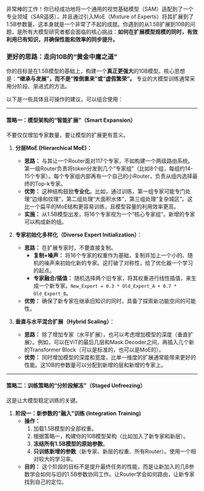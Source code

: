 非常棒的工作！你已经成功地将一个通用的视觉基础模型（SAM）适配到了一个专业领域（SAR遥感），并且通过引入MoE（Mixture of Experts）将其扩展到了1.5B参数量，这本身就是一个非常了不起的成就。你遇到的从1.5B扩展到10B的问题，是所有大模型研究者都会面临的核心挑战：**如何在扩展模型规模的同时，有效利用已有知识，并确保性能和效率的同步提升。**


### 更好的思路：走向10B的“黄金中庸之道”

你的目标是在1.5B模型的基础上，构建一个**真正更强大**的10B模型。核心思想是：**“继承与发展”，而不是“推倒重来”或“虚假繁荣”。** 专业的大模型训练通常采用分阶段、渐进式的方法。

以下是一些具体且可操作的建议，可以组合使用：

---

#### 策略一：模型架构的“智能扩展”（Smart Expansion）

不要仅仅增加专家数量，要让模型的扩展更有意义。

1.  **分层MoE (Hierarchical MoE)**：
    *   **思路：** 与其让一个Router面对117个专家，不如构建一个两级路由系统。第一级Router负责将token分发到几个“专家组”（比如8个组，每组约14-15个专家）。每个专家组内部再有一个自己的小Router，负责从组内选择最终的Top-k专家。
    *   **优势：** 这种结构鼓励**专业化**。比如，通过训练，第一组专家可能专门处理“边缘和纹理”，第二组处理“大面积水体”，第三组处理“复杂城区”。这比一个扁平的MoE结构更容易训练，且模型容量的利用效率更高。
    *   **实施：** 从1.5B模型出发，将16个专家视为一个“核心专家组”。新增的专家可以构成新的组。

2.  **专家初始化多样化（Diverse Expert Initialization）**：
    *   **思路：** 在扩展专家时，不要直接复制。
        *   **复制+噪声：** 将16个专家的权重作为基础，复制并加上一个小的、随机的噪声来初始化新的专家。这打破了对称性，给了优化器一个学习的起点。
        *   **专家融合/插值：** 随机选择两个旧专家，将其权重进行线性插值，来生成一个新专家。`New_Expert = 0.3 * Old_Expert_A + 0.7 * Old_Expert_B`。
    *   **优势：** 确保了新专家在继承旧知识的同时，具备了探索新功能空间的可能性。

3.  **垂直与水平混合扩展（Hybrid Scaling）**：
    *   **思路：** 除了增加专家（水平扩展），也可以考虑增加模型的深度（垂直扩展）。例如，可以在ViT的最后几层和Mask Decoder之间，再插入几个新的Transformer Block（可以是标准的，也可以是MoE的）。
    *   **优势：** 同时增加模型的深度和宽度，比单一维度的扩展通常能带来更好的性能。这10B的参数量可以分配到新增的层和新增的专家上。

---

#### 策略二：训练策略的“分阶段解冻”（Staged Unfreezing）

这是让大模型稳定训练的关键。

1.  **阶段一：新参数的“融入”训练 (Integration Training)**
    *   **操作：**
        1.  加载1.5B模型的全部权重。
        2.  根据策略一，构建你的10B模型架构（比如加入了新专家和新层）。
        3.  **冻结所有1.5B模型的原始参数**。
        4.  **只训练新增的参数**（新专家、新层的权重、所有Router）。使用一个相对较大的学习率。
    *   **目的：** 这个阶段的目标不是提升最终任务的性能，而是让新加入的几B参数学会如何与旧的1.5B参数协同工作。让Router学会如何路由，让新专家找到自己的定位。

